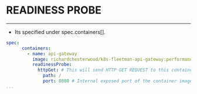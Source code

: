 # READINESS PROBE
-----

- Its specified under spec.containers[].

```yaml
spec:
      containers:
        - name: api-gateway
          image: richardchesterwood/k8s-fleetman-api-gateway:performance
          readinessProbe:
            httpGet: # This will send HTTP GET REQUEST to this container
              path: /
              port: 8080 # Internal exposed port of the container image
...

```